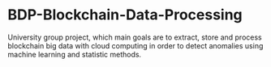 # BDP-Blockchain-Data-Processing
University group project, which main goals are to extract, store and process blockchain big data with cloud computing in order to detect anomalies using machine learning and statistic methods.
